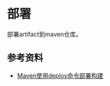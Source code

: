 # 部署

部署artifact到maven仓库。

## 参考资料

- [Maven使用deploy命令部署构建](http://www.blogjava.net/libin2722/articles/332876.html)